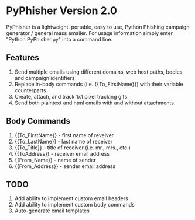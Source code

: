 # PyPhisher Version 2.0
PyPhisher is a lightweight, portable, easy to use, Python Phishing campaign generator / general mass emailer.
For usage information simply enter "Python PyPhisher.py" into a command line.

## Features
1. Send multiple emails using different domains, web host paths, bodies, and campaign identifiers
2. Replace in-body commands (i.e. {{To_FirstName}}) with their variable counterparts
3. Create, attach, and track 1x1 pixel tracking gifs
4. Send both plaintext and html emails with and without attachments.

## Body Commands
1. {{To_FirstName}} - first name of reveiver
2. {{To_LastName}} - last name of receiver
3. {{To_Title}} - title of receiver (i.e. mr., mrs., etc.)
4. {{ToAddress}} - receiver email address
5. {{From_Name}} - name of sender
6. {{From_Address}} - sender email address

## TODO 
1. Add ability to implement custom email headers
2. Add ability to implement custom body commands
3. Auto-generate email templates 
